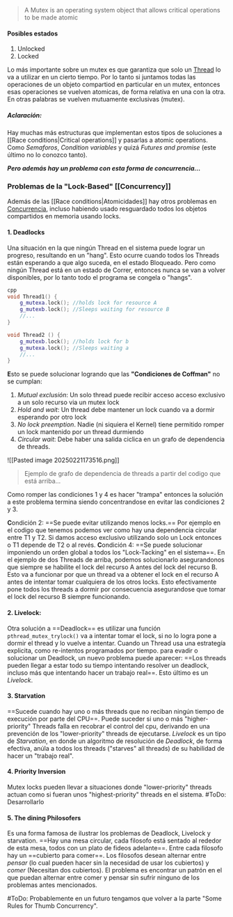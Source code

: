 >A Mutex is an operating system object that allows critical operations to be made atomic

#### Posibles estados
1. Unlocked
2. Locked

Lo más importante sobre un mutex es que garantiza que solo un [Thread](Threads) lo va a utilizar en un cierto tiempo. Por lo tanto si juntamos todas las operaciones de un objeto compartiod en particular en un mutex, entonces esas operaciones se vuelven atomicas, de forma relativa en una con la otra. En otras palabras se vuelven mutuamente exclusivas (mutex).

##### Aclaración:
Hay muchas más estructuras que implementan estos tipos de soluciones a [[Race conditions|Critical operations]] y pasarlas a atomic operations.
Como *Semaforos*, *Condition variables* y quizá *Futures and promise* (este último no lo conozco tanto). 

***Pero además hay un problema con esta forma de concurrencia...***

### Problemas de la "Lock-Based" [[Concurrency]]
Además de las [[Race conditions|Atomicidades]] hay otros problemas en [Concurrencia](Concurrency), incluso habiendo usado resguardado todos los objetos compartidos en memoria usando locks. 

#### 1. Deadlocks
Una situación en la que ningún Thread en el sistema puede lograr un progreso, resultando en un "hang". Esto ocurre cuando todos los Threads están esperando a que algo suceda, en el estado Bloqueado. Pero como ningún Thread está en un estado de Correr, entonces nunca se van a volver disponibles, por lo tanto todo el programa se congela o "hangs".
 
```cpp
cpp
void Thread1() {
	g_mutexa.lock(); //holds lock for resource A
	g_mutexb.lock(); //Sleeps waiting for resource B
	//...
}

void Thread2 () {
	g_mutexb.lock(); //holds lock for b
	g_mutexa.lock(); //Sleeps waiting a
	//...
}
```

**E**sto se puede solucionar logrando que las **"Condiciones de Coffman"** no se cumplan: 
1. *Mutual exclusión*: Un solo thread puede recibir acceso acceso exclusivo a un solo recurso via un mutex lock
2. *Hold and wait*: Un thread debe mantener un lock cuando va a dormir esperando por otro lock
3. *No lock preemption*. Nadie (ni siquiera el Kernel) tiene permitido romper un lock mantenido por un thread durmiendo
4. *Circular wait*: Debe haber una salida ciclica en un grafo de dependencia de threads. 

![[Pasted image 20250221173516.png]]
>Ejemplo de grafo de dependencia de threads a partir del codigo que está arriba... 

Como romper las condiciones 1 y 4 es hacer "trampa" entonces la solución a este problema termina siendo concentrandose en evitar las condiciones 2 y 3.

**C**ondición 2: ==Se puede evitar utilizando menos locks.== Por ejemplo en el codigo que tenemos podemos ver como hay una dependencia circular entre T1 y T2. Si damos acceso exclusivo utilizando solo un Lock entonces o T1 depende de T2 o al revés. 
**C**ondición 4: ==Se puede solucionar imponiendo un orden global a todos los "Lock-Tacking" en el sistema==. En el ejemplo de dos Threads de arriba, podemos solucionarlo asegurandonos que siempre se habilite el lock del recurso A antes del lock del recurso B. Esto va a funcionar por que un thread va a obtener el lock en el recurso A antes de intentar tomar cualquiera de los otros locks. Esto efectivamente pone todos los threads a dormir por consecuencia asegurandose que tomar el lock del recurso B siempre funcionando. 

#### 2. Livelock: 
Otra solución a ==Deadlock== es utilizar una función `pthread_mutex_trylock()` va a intentar tomar el lock, si no lo logra pone a dormir el thread y lo vuelve a intentar. 
Cuando un Thread usa una estrategía explicita, como re-intentos programados por tiempo. para evadir o solucionar un Deadlock, un nuevo problema puede aparecer: ==Los threads pueden llegar a estar todo su tiempo intentando resolver un deadlock, incluso más que intentando hacer un trabajo real==. Esto último es un *Livelock*.

#### 3. Starvation 
==Sucede cuando hay uno o más threads que no reciban ningún tiempo de execución por parte del CPU==. Puede suceder si uno o más "higher-priority" Threads falla en recobrar el control del cpu, derivando en una prevención de los "lower-priority" threads de ejecutarse. *Livelock* es un tipo de *Starvation*, en donde un algoritmo de resolución de *Deadlock*, de forma efectiva, anúla a todos los threads ("starves" all threads) de su habilidad de hacer un "trabajo real". 

#### 4. Priority Inversion
Mutex locks pueden llevar a situaciones donde "lower-priority" threads actuan como si fueran unos "highest-priority" threads en el sistema. 
#ToDo: Desarrollarlo

#### 5. The dining Philosofers
Es una forma famosa de ilustrar los problemas de Deadlock, Livelock y starvation. 
==Hay una mesa circular, cada filosofo está sentado al rededor de esta mesa, todos con un plato de fideos adelante==. Entre cada filosofo hay un ==cubierto para comer==. Los filosofos desean alternar entre *pensar* (lo cual pueden hacer sin la necesidad de usar los cubiertos) y *comer* (Necesitan dos cubiertos). El problema es encontrar un patrón en el que puedan alternar entre comer y pensar sin sufrir ninguno de los problemas antes mencionados. 

#ToDo: Probablemente en un futuro tengamos que volver a la parte "Some Rules for Thumb Concurrency". 